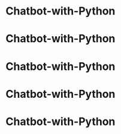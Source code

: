 # Chatbot-with-Python
# Chatbot-with-Python
# Chatbot-with-Python
# Chatbot-with-Python
# Chatbot-with-Python
